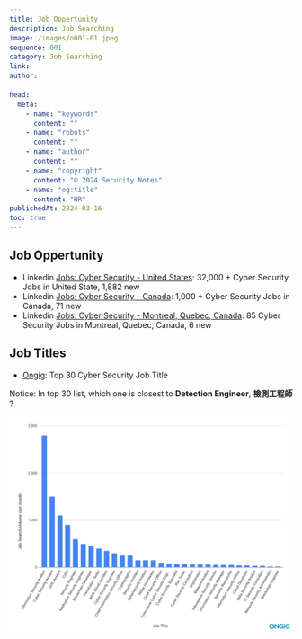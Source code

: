 ```yaml
---
title: Job Oppertunity
description: Job Searching
image: /images/o001-01.jpeg
sequence: 001
category: Job Searching
link:
author:

head:
  meta:
    - name: "keywords"
      content: ""
    - name: "robots"
      content: ""
    - name: "author"
      content: ""
    - name: "copyright"
      content: "© 2024 Security Notes"
    - name: "og:title"
      content: "HR"
publishedAt: 2024-03-16
toc: true
---
```


## Job Oppertunity

- Linkedin <a href="https://www.linkedin.com/jobs/cyber-security-jobs/?currentJobId=3821082027">Jobs: Cyber Security - United States</a>: 32,000 + Cyber Security Jobs in United State, 1,882 new
- Linkedin <a href="https://www.linkedin.com/jobs/search?keywords=Cyber%20Security&location=Canada&geoId=&trk=public_jobs_jobs-search-bar_search-submit&position=1&pageNum=0">Jobs: Cyber Security - Canada</a>: 1,000 + Cyber Security Jobs in Canada, 71 new
- Linkedin <a href="https://www.linkedin.com/jobs/search?keywords=Cyber%20Security&location=Canada%20Montreal&geoId=&trk=public_jobs_jobs-search-bar_search-submit&position=1&pageNum=0">Jobs: Cyber Security - Montreal, Quebec, Canada</a>: 85 Cyber Security Jobs in Montreal, Quebec, Canada, 6 new

## Job Titles

- <a href="https://blog.ongig.com/job-titles/cyber-security-job-titles/">Ongig</a>: Top 30 Cyber Security Job Title

Notice: In top 30 list, which one is closest to **Detection Engineer**, **檢測工程師** ?

![o001-01.jpeg](/images/o001-01.jpeg)
